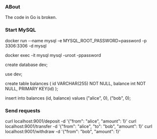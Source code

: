 ### ABout

The code in Go is broken.

### Start MySQL

docker run --name mysql -e MYSQL_ROOT_PASSWORD=password -p 3306:3306 -d mysql

docker exec -it mysql mysql -uroot -ppassword

create database dev;

use dev;

create table balances (
  id VARCHAR(255) NOT NULL,
  balance int NOT NULL,
  PRIMARY KEY(id)
);

insert into balances (id, balance)
values ("alice", 0), ("bob", 0);

### Send requests

curl localhost:9001/deposit -d '{"from": "alice", "amount": 1}'
curl localhost:9001/transfer -d '{"from": "alice", "to": "bob", "amount": 1}'
curl localhost:9001/withdraw -d '{"from": "bob", "amount": 1}'